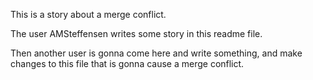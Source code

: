 This is a story about a merge conflict.

The user AMSteffensen writes some story in this readme file.

Then another user is gonna come here and write something, and make changes 
to this file that is gonna cause a merge conflict. 
